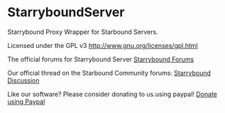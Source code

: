 StarryboundServer
=================

Starrybound Proxy Wrapper for Starbound Servers.

Licensed under the GPL v3 http://www.gnu.org/licenses/gpl.html

The official forums for Starrybound Server
[Starrybound Forums](http://forum.avilance.com/forum/45-starrybound/)

Our official thread on the Starbound Community forums:
[Starrybound Discussion](http://community.playstarbound.com/index.php?threads/starrybound-server-starbound-server-proxy-c-proper-network-implementation.58969/)

Like our software? Please consider donating to us.using paypal!
[Donate using Paypal](https://www.paypal.com/cgi-bin/webscr?cmd=_donations&business=335TMEGA6XRL4&lc=GB&item_name=Avilance%20Ltd%20%3a%3a%20Starrybound%20Server&item_number=STARRY&no_note=1&no_shipping=1&currency_code=GBP&bn=PP%2dDonationsBF%3abtn_donateCC_LG%2egif%3aNonHosted)
